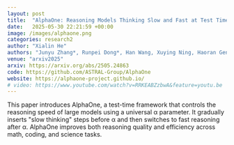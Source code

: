 ```yaml
---
layout: post
title:  "AlphaOne: Reasoning Models Thinking Slow and Fast at Test Time"
date:   2025-05-30 22:21:59 +00:00
image: /images/alphaone.png
categories: research2
author: "Xialin He"
authors: "Junyu Zhang*, Runpei Dong*, Han Wang, Xuying Ning, Haoran Geng, Peihao Li, <strong>Xialin He</strong>, Yutong Bai, Jitendra Malik, Saurabh Gupta, Huan Zhang"
venue: "arxiv2025"
arxiv: https://arxiv.org/abs/2505.24863
code: https://github.com/ASTRAL-Group/AlphaOne
website: https://alphaone-project.github.io/
# video: https://www.youtube.com/watch?v=RRKEABZzbwA&feature=youtu.be
---
```

This paper introduces AlphaOne, a test-time framework that controls the reasoning speed of large models using a universal α parameter. It gradually inserts "slow thinking" steps before α and then switches to fast reasoning after α. AlphaOne improves both reasoning quality and efficiency across math, coding, and science tasks.
